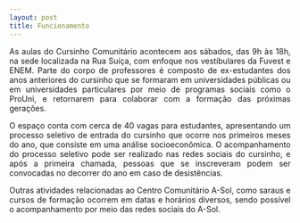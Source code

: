 ```yaml
---
layout: post 
title: Funcionamento
---
```


<p style="text-align:justify;">As aulas do Cursinho Comunitário acontecem aos sábados, das 9h às 18h, na sede localizada na Rua Suíça, com enfoque nos vestibulares da Fuvest e ENEM. Parte do corpo de professores é composto de ex-estudantes dos anos anteriores do cursinho que se formaram em universidades públicas ou em universidades particulares por meio de programas sociais como o ProUni, e retornarem para colaborar com a formação das próximas gerações. </p>

<p style="text-align:justify;">O espaço conta com cerca de 40 vagas para estudantes, apresentando um processo seletivo de entrada do cursinho que ocorre nos primeiros meses do ano, que consiste em uma análise socioeconômica. O acompanhamento do processo seletivo pode ser realizado nas redes sociais do cursinho, e após a primeira chamada, pessoas que se inscreveram podem ser convocadas no decorrer do ano em caso de desistências. </p>

<p style="text-align:justify;"> Outras atividades relacionadas ao Centro Comunitário A-Sol, como saraus e cursos de formação ocorrem em datas e horários diversos, sendo possível o acompanhamento por meio das redes sociais do A-Sol. </p>

